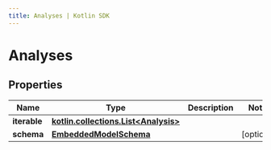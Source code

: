 ```yaml
---
title: Analyses | Kotlin SDK
---
```




# Analyses

## Properties
Name | Type | Description | Notes
------------ | ------------- | ------------- | -------------
**iterable** | [**kotlin.collections.List&lt;Analysis&gt;**](Analysis) |  | 
**schema** | [**EmbeddedModelSchema**](EmbeddedModelSchema) |  |  [optional]




